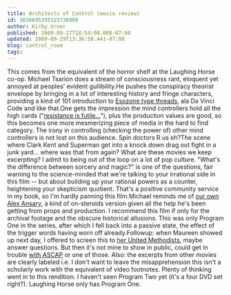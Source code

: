 ```yaml
---
title: Architects of Control (movie review)
id: 3836695355323736900
author: Kirby Urner
published: 2009-09-27T18:54:00.000-07:00
updated: 2009-09-29T13:36:50.441-07:00
blog: control_room
tags: 
---
```


This comes from the equivalent of the horror shelf at the Laughing Horse co-op.  Michael Tsarion does a stream of consciousness rant, eloquent yet annoyed at peoples' evident gullibility.He pushes the conspiracy theorist envelope by bringing in a lot of interesting history and fringe characters, providing a kind of 101 introduction to [Esozone type threads](http://www.freelists.org/post/wittrs/Reforming-Wittrs-Volume-of-Mail-Etc,9), ala Da Vinci Code and like that.One gets the impression the mind controllers hold all the high cards ("[resistance is futile...](http://worldgame.blogspot.com/2004/10/we-are-borg.html)"), plus the production values are good, so this becomes one more mesmerizing piece of media in the hard to find category.  The irony in controlling (checking the power of) other mind controllers is not lost on this audience.  Spin doctors R us eh?The scene where Clark Kent and Superman get into a knock down drag out fight in a junk yard... where was that from again?  What are these movies we keep excerpting?  I admit to being out of the loop on a lot of pop culture.  "What's the difference between sorcery and magic?" is one of the questions, fair warning to the science-minded that we're talking to your irrational side in this film -- but about building up your rational powers as a counter, heightening your skepticism quotient.  That's a positive community service in my book, so I'm hardly panning this film.Michael reminds me of [our own Alex Ansary](http://worldgame.blogspot.com/2008/05/wanderers-2008513.html), a kind of on-steroids version given all the help he's been getting from props and production.  I recommend this film if only for the archival footage and the obscure historical allusions.  This was only Program One in the series, after which I fell back into a passive state, the effect of the trigger words having worn off already.Followup: when Maureen showed up next day, I offered to screen this to [her United Methodists](http://worldgame.blogspot.com/2005/02/methodist-morning.html), maybe answer questions.  But then it's not mine to show in public, could get in trouble [with ASCAP](http://worldgame.blogspot.com/2009/09/wanderers-2009923.html) or one of those.  Also:  the excerpts from other movies are clearly labeled i.e. I don't want to leave the misapprehension this isn't a scholarly work with the equivalent of video footnotes.  Plenty of thinking went in to this rendition.  I haven't seen Program Two yet (it's a four DVD set right?).  Laughing Horse only has Program One.